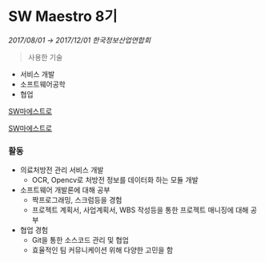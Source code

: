# SW Maestro 8기

*2017/08/01 → 2017/12/01*
*한국정보산업연합회*

> 사용한 기술
- 서비스 개발
- 소프트웨어공학
- 협업

[SW마에스트로](http://swmaestro.org/user/main.do;jsessionid=53D6A7318E8E0F744C1CCDE579CA710D)


[SW마에스트로](http://swmaestro.org/user/main.do;jsessionid=53D6A7318E8E0F744C1CCDE579CA710D)

### 활동

- 의료처방전 관리 서비스 개발
    - OCR, Opencv로 처방전 정보를 데이터화 하는 모듈 개발
- 소프트웨어 개발론에 대해 공부
    - 짝프로그래밍, 스크럼등을 경험
    - 프로젝트 계획서, 사업계획서, WBS 작성등을 통한 프로젝트 매니징에 대해 공부
- 협업 경험
    - Git을 통한 소스코드 관리 및 협업
    - 효율적인 팀 커뮤니케이션 위해 다양한 고민을 함
